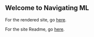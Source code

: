 ## Welcome to Navigating ML

For the rendered site, go [here](https://michhar.github.io/navigating-ml/docs).

For the site Readme, go [here](docs/README.md).
